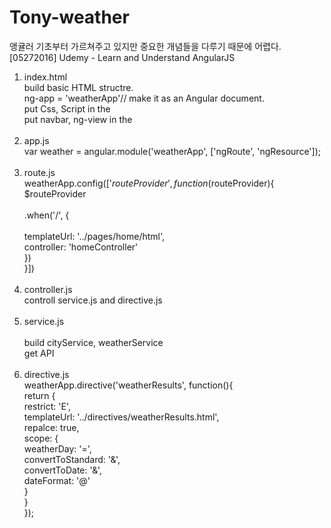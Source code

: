 # Tony-weather 

앵귤러 기초부터 가르쳐주고 있지만 중요한 개념들을 다루기 때문에 어렵다. 	<br>
[05272016] Udemy - Learn and Understand AngularJS	<br>

1. index.html								<br>
build basic HTML structre.						<br>
ng-app = 'weatherApp'// make it as an Angular document.			<br>
put Css, Script in the <head>						<br>
put navbar, ng-view in the <body>					<br>
					<br>
2. app.js					<br>
var weather = angular.module('weatherApp', ['ngRoute', 'ngResource']);					<br>
					<br>
3. route.js					<br>
weatherApp.config(['$routeProvider', function($routeProvider){					<br>
	$routeProvider					<br>				 
		.when('/', {					<br>				 
			templateUrl: '../pages/home/html',					<br>
			controller: 'homeController'					<br>
		})					<br>
}])					<br>
					<br>
4. controller.js					<br>
controll service.js and directive.js					<br>
					<br>
5. service.js					<br>				 
build cityService, weatherService 					<br>
get API									<br> 
					<br>
6. directive.js					<br>
weatherApp.directive('weatherResults', function(){					<br>
	return {					<br>
		restrict: 'E', 					<br>
		templateUrl: '../directives/weatherResults.html',					<br>
		repalce: true,					<br>
		scope: {					<br>
			weatherDay: '=',					<br>
			convertToStandard: '&',					<br>
			convertToDate: '&',					<br>
			dateFormat: '@'					<br>
		}					<br>
	}					<br>
});					<br>
					<br>
